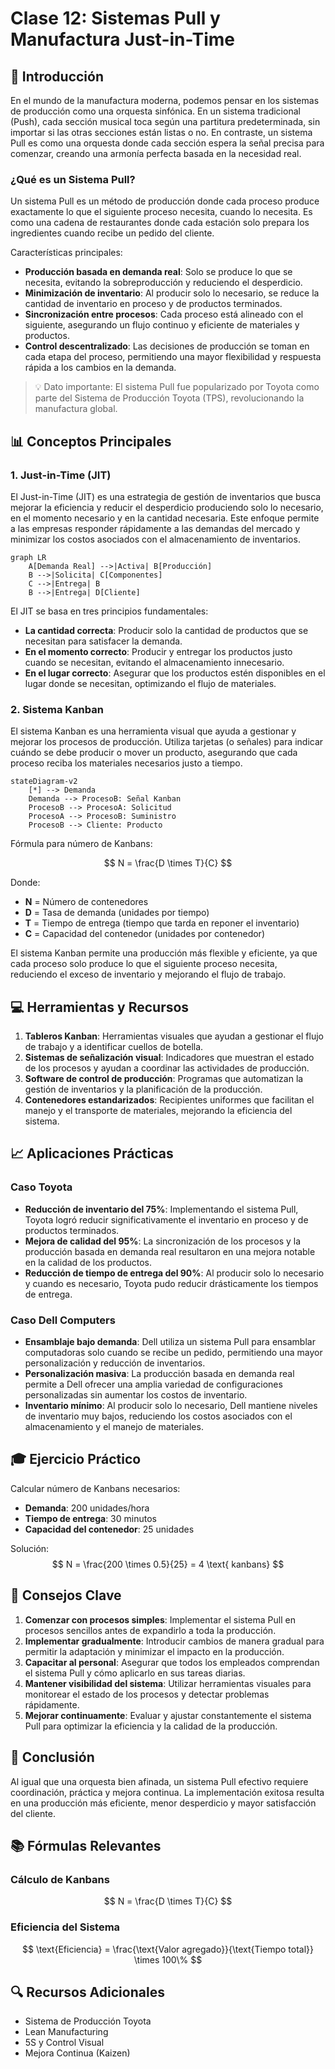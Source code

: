 # Clase 12: Sistemas Pull y Manufactura Just-in-Time

## 🎯 Introducción

En el mundo de la manufactura moderna, podemos pensar en los sistemas de producción como una orquesta sinfónica. En un sistema tradicional (Push), cada sección musical toca según una partitura predeterminada, sin importar si las otras secciones están listas o no. En contraste, un sistema Pull es como una orquesta donde cada sección espera la señal precisa para comenzar, creando una armonía perfecta basada en la necesidad real.

### ¿Qué es un Sistema Pull?

Un sistema Pull es un método de producción donde cada proceso produce exactamente lo que el siguiente proceso necesita, cuando lo necesita. Es como una cadena de restaurantes donde cada estación solo prepara los ingredientes cuando recibe un pedido del cliente.

Características principales:

- **Producción basada en demanda real**: Solo se produce lo que se necesita, evitando la sobreproducción y reduciendo el desperdicio.
- **Minimización de inventario**: Al producir solo lo necesario, se reduce la cantidad de inventario en proceso y de productos terminados.
- **Sincronización entre procesos**: Cada proceso está alineado con el siguiente, asegurando un flujo continuo y eficiente de materiales y productos.
- **Control descentralizado**: Las decisiones de producción se toman en cada etapa del proceso, permitiendo una mayor flexibilidad y respuesta rápida a los cambios en la demanda.

> 💡 Dato importante: El sistema Pull fue popularizado por Toyota como parte del Sistema de Producción Toyota (TPS), revolucionando la manufactura global.

## 📊 Conceptos Principales

### 1. Just-in-Time (JIT)

El Just-in-Time (JIT) es una estrategia de gestión de inventarios que busca mejorar la eficiencia y reducir el desperdicio produciendo solo lo necesario, en el momento necesario y en la cantidad necesaria. Este enfoque permite a las empresas responder rápidamente a las demandas del mercado y minimizar los costos asociados con el almacenamiento de inventarios.

```mermaid
graph LR
    A[Demanda Real] -->|Activa| B[Producción]
    B -->|Solicita| C[Componentes]
    C -->|Entrega| B
    B -->|Entrega| D[Cliente]
```

El JIT se basa en tres principios fundamentales:

- **La cantidad correcta**: Producir solo la cantidad de productos que se necesitan para satisfacer la demanda.
- **En el momento correcto**: Producir y entregar los productos justo cuando se necesitan, evitando el almacenamiento innecesario.
- **En el lugar correcto**: Asegurar que los productos estén disponibles en el lugar donde se necesitan, optimizando el flujo de materiales.

### 2. Sistema Kanban

El sistema Kanban es una herramienta visual que ayuda a gestionar y mejorar los procesos de producción. Utiliza tarjetas (o señales) para indicar cuándo se debe producir o mover un producto, asegurando que cada proceso reciba los materiales necesarios justo a tiempo.

```mermaid
stateDiagram-v2
    [*] --> Demanda
    Demanda --> ProcesoB: Señal Kanban
    ProcesoB --> ProcesoA: Solicitud
    ProcesoA --> ProcesoB: Suministro
    ProcesoB --> Cliente: Producto
```

Fórmula para número de Kanbans:

$$ N = \frac{D \times T}{C} $$

Donde:

- **N** = Número de contenedores
- **D** = Tasa de demanda (unidades por tiempo)
- **T** = Tiempo de entrega (tiempo que tarda en reponer el inventario)
- **C** = Capacidad del contenedor (unidades por contenedor)

El sistema Kanban permite una producción más flexible y eficiente, ya que cada proceso solo produce lo que el siguiente proceso necesita, reduciendo el exceso de inventario y mejorando el flujo de trabajo.

## 💻 Herramientas y Recursos

1. **Tableros Kanban**: Herramientas visuales que ayudan a gestionar el flujo de trabajo y a identificar cuellos de botella.
2. **Sistemas de señalización visual**: Indicadores que muestran el estado de los procesos y ayudan a coordinar las actividades de producción.
3. **Software de control de producción**: Programas que automatizan la gestión de inventarios y la planificación de la producción.
4. **Contenedores estandarizados**: Recipientes uniformes que facilitan el manejo y el transporte de materiales, mejorando la eficiencia del sistema.

## 📈 Aplicaciones Prácticas

### Caso Toyota

- **Reducción de inventario del 75%**: Implementando el sistema Pull, Toyota logró reducir significativamente el inventario en proceso y de productos terminados.
- **Mejora de calidad del 95%**: La sincronización de los procesos y la producción basada en demanda real resultaron en una mejora notable en la calidad de los productos.
- **Reducción de tiempo de entrega del 90%**: Al producir solo lo necesario y cuando es necesario, Toyota pudo reducir drásticamente los tiempos de entrega.

### Caso Dell Computers

- **Ensamblaje bajo demanda**: Dell utiliza un sistema Pull para ensamblar computadoras solo cuando se recibe un pedido, permitiendo una mayor personalización y reducción de inventarios.
- **Personalización masiva**: La producción basada en demanda real permite a Dell ofrecer una amplia variedad de configuraciones personalizadas sin aumentar los costos de inventario.
- **Inventario mínimo**: Al producir solo lo necesario, Dell mantiene niveles de inventario muy bajos, reduciendo los costos asociados con el almacenamiento y el manejo de materiales.

## 🎓 Ejercicio Práctico

Calcular número de Kanbans necesarios:

- **Demanda**: 200 unidades/hora
- **Tiempo de entrega**: 30 minutos
- **Capacidad del contenedor**: 25 unidades

Solución:
$$ N = \frac{200 \times 0.5}{25} = 4 \text{ kanbans} $$

## 🔑 Consejos Clave

1. **Comenzar con procesos simples**: Implementar el sistema Pull en procesos sencillos antes de expandirlo a toda la producción.
2. **Implementar gradualmente**: Introducir cambios de manera gradual para permitir la adaptación y minimizar el impacto en la producción.
3. **Capacitar al personal**: Asegurar que todos los empleados comprendan el sistema Pull y cómo aplicarlo en sus tareas diarias.
4. **Mantener visibilidad del sistema**: Utilizar herramientas visuales para monitorear el estado de los procesos y detectar problemas rápidamente.
5. **Mejorar continuamente**: Evaluar y ajustar constantemente el sistema Pull para optimizar la eficiencia y la calidad de la producción.

## 📝 Conclusión

Al igual que una orquesta bien afinada, un sistema Pull efectivo requiere coordinación, práctica y mejora continua. La implementación exitosa resulta en una producción más eficiente, menor desperdicio y mayor satisfacción del cliente.

## 📚 Fórmulas Relevantes

### Cálculo de Kanbans

$$ N = \frac{D \times T}{C} $$

### Eficiencia del Sistema

$$ \text{Eficiencia} = \frac{\text{Valor agregado}}{\text{Tiempo total}} \times 100\% $$

## 🔍 Recursos Adicionales

- Sistema de Producción Toyota
- Lean Manufacturing
- 5S y Control Visual
- Mejora Continua (Kaizen)
